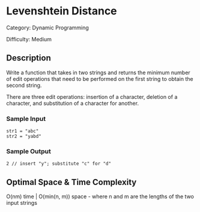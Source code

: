 # Levenshtein Distance

Category: Dynamic Programming

Difficulty: Medium

## Description

Write a function that takes in two strings and returns the minimum number of
edit operations that need to be performed on the first string to obtain the
second string.

There are three edit operations: insertion of a character, deletion of a
character, and substitution of a character for another.


### Sample Input
```
str1 = "abc"
str2 = "yabd"
```

### Sample Output
```
2 // insert "y"; substitute "c" for "d"
```

## Optimal Space & Time Complexity

O(nm) time | O(min(n, m)) space - where n and m are the lengths of the two input strings
